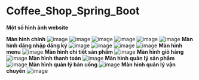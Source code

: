 # Coffee_Shop_Spring_Boot
**Một số hình ảnh website**

**Màn hình chính**
![image](https://github.com/Tuan010101/Coffee_Shop_Spring_Boot/assets/90946207/8b3d5fe5-3848-4064-b80b-195afb5995ee)
![image](https://github.com/Tuan010101/Coffee_Shop_Spring_Boot/assets/90946207/a8e49b35-42a8-4267-9084-162b76d98f54)
![image](https://github.com/Tuan010101/Coffee_Shop_Spring_Boot/assets/90946207/426617e8-bcdf-441c-8b55-6ad7eaf9be38)
![image](https://github.com/Tuan010101/Coffee_Shop_Spring_Boot/assets/90946207/3650841e-c20d-4fb0-bb6c-620942245738)
![image](https://github.com/Tuan010101/Coffee_Shop_Spring_Boot/assets/90946207/1e0dd436-23f7-4eb8-bb0a-5bfda1b8d5bc)
![image](https://github.com/Tuan010101/Coffee_Shop_Spring_Boot/assets/90946207/a44d3440-f852-4e8d-8582-040ee89066a1)
**Màn hình đăng nhập đăng ký**
![image](https://github.com/Tuan010101/Coffee_Shop_Spring_Boot/assets/90946207/724d8af4-1aff-420a-b62d-799f058d20fb)
![image](https://github.com/Tuan010101/Coffee_Shop_Spring_Boot/assets/90946207/833629dc-a9a9-4ebd-80aa-3c70e386ed06)
![image](https://github.com/Tuan010101/Coffee_Shop_Spring_Boot/assets/90946207/418f0a31-76f4-46a1-85ae-a675f39d7e9b)
![image](https://github.com/Tuan010101/Coffee_Shop_Spring_Boot/assets/90946207/b7492aa9-f2f7-4e08-9e1c-6d84e3c1473e)
**Màn hình menu**
![image](https://github.com/Tuan010101/Coffee_Shop_Spring_Boot/assets/90946207/ce6f2a18-02a5-4ba3-8877-71f3867170e5)
**Màn hình chi tiết sản phẩm**
![image](https://github.com/Tuan010101/Coffee_Shop_Spring_Boot/assets/90946207/e8c78c69-b395-43be-b987-38dd4905c1d2)
**Màn hình giỏ hàng**
![image](https://github.com/Tuan010101/Coffee_Shop_Spring_Boot/assets/90946207/861275d5-88d5-4c65-a7ee-1921c51152da)
**Màn hình thanh toán**
![image](https://github.com/Tuan010101/Coffee_Shop_Spring_Boot/assets/90946207/79d61429-f2a2-43ba-b61a-d74158815399)
**Màn hình quản lý sản phẩm**
![image](https://github.com/Tuan010101/Coffee_Shop_Spring_Boot/assets/90946207/e920ade1-a4b9-4886-a61f-833b00ee772c)
**Màn hình quản lý bàn uống**
![image](https://github.com/Tuan010101/Coffee_Shop_Spring_Boot/assets/90946207/6cc6e61d-f66b-4308-9dab-ce2535083475)
**Màn hình quản lý vận chuyển**
![image](https://github.com/Tuan010101/Coffee_Shop_Spring_Boot/assets/90946207/a2642599-fc84-4d2e-8d62-e22b1834ed36)
